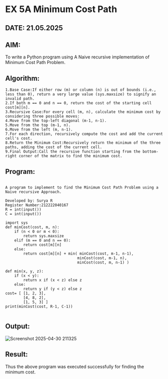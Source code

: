 # EX 5A Minimum Cost Path
## DATE: 21.05.2025
## AIM:
To write a Python program using A Naive recursive implementation of Minimum Cost Path Problem.

## Algorithm:
```
1.Base Case:If either row (m) or column (n) is out of bounds (i.e., less than 0), return a very large value (sys.maxsize) to signify an invalid path.
2.If both m == 0 and n == 0, return the cost of the starting cell cost[m][n].
3.Recursive Case:For every cell (m, n), calculate the minimum cost by considering three possible moves:
4.Move from the top-left diagonal (m-1, n-1).
5.Move from the top (m-1, n).
6.Move from the left (m, n-1).
7.For each direction, recursively compute the cost and add the current cell's cost.
8.Return the Minimum Cost:Recursively return the minimum of the three paths, adding the cost of the current cell.
9.Final Output:Call the recursive function starting from the bottom-right corner of the matrix to find the minimum cost.
```
## Program:
```

A program to implement to find the Minimum Cost Path Problem using a  Naive recursive Approach.

Developed by: Surya R
Register Number:212222040167
R = int(input())
C = int(input())

import sys
def minCost(cost, m, n):
    if (n < 0 or m < 0):
        return sys.maxsize
    elif (m == 0 and n == 0):
        return cost[m][n]
    else:
        return cost[m][n] + min( minCost(cost, m-1, n-1),
                                minCost(cost, m-1, n),
                                minCost(cost, m, n-1) )
                                
def min(x, y, z):
    if (x < y):
        return x if (x < z) else z
    else:
        return y if (y < z) else z
cost= [ [1, 2, 3],
        [4, 8, 2],
        [1, 5, 3] ]
print(minCost(cost, R-1, C-1))


```

## Output:
![Screenshot 2025-04-30 211325](https://github.com/user-attachments/assets/0211da6d-ee34-4ecd-99a0-37f82c534dc5)

## Result:
Thus the above program was executed successfully for finding the minimum cost.
